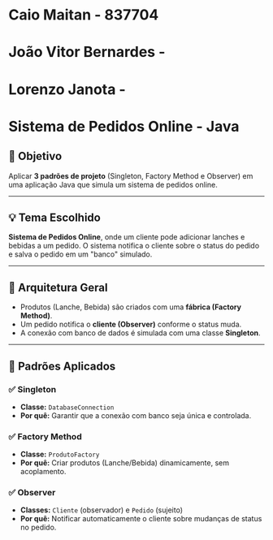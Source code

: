 # Caio Maitan - 837704
# João Vitor Bernardes - 
# Lorenzo Janota -

# Sistema de Pedidos Online - Java

## 🎯 Objetivo

Aplicar **3 padrões de projeto** (Singleton, Factory Method e Observer) em uma aplicação Java que simula um sistema de pedidos online.

---

## 💡 Tema Escolhido

**Sistema de Pedidos Online**, onde um cliente pode adicionar lanches e bebidas a um pedido. O sistema notifica o cliente sobre o status do pedido e salva o pedido em um "banco" simulado.

---

## 🧱 Arquitetura Geral

- Produtos (Lanche, Bebida) são criados com uma **fábrica (Factory Method)**.
- Um pedido notifica o **cliente (Observer)** conforme o status muda.
- A conexão com banco de dados é simulada com uma classe **Singleton**.

---

## 🧩 Padrões Aplicados

### ✅ Singleton
- **Classe:** `DatabaseConnection`
- **Por quê:** Garantir que a conexão com banco seja única e controlada.

### ✅ Factory Method
- **Classe:** `ProdutoFactory`
- **Por quê:** Criar produtos (Lanche/Bebida) dinamicamente, sem acoplamento.

### ✅ Observer
- **Classes:** `Cliente` (observador) e `Pedido` (sujeito)
- **Por quê:** Notificar automaticamente o cliente sobre mudanças de status no pedido.
